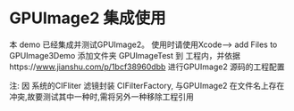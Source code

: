 #  GPUImage2 集成使用
本 demo 已经集成并测试GPUImage2。 使用时请使用Xcode--> add Files to GPUImage3Demo 添加文件夹 GPUImageTest 到 工程内，并依据https://www.jianshu.com/p/1bcf38960dbb 进行GPUImage2 源码的工程配置

注: 因 系统的CIFliter 滤镜封装 CIFilterFactory, 与GPUImage2 在文件名上存在冲突,故要测试其中一种时,需将另外一种移除工程引用

